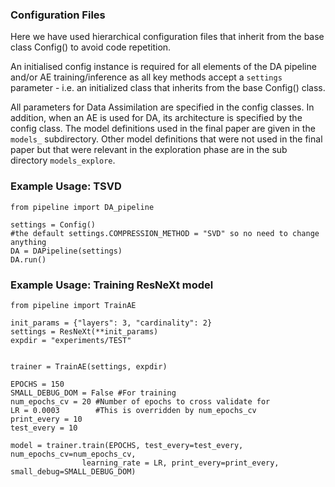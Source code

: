 ### Configuration Files

Here we have used hierarchical configuration files that inherit from the base class Config() to avoid code repetition.

An initialised config instance is required for all elements of the DA pipeline and/or AE training/inference as all key methods accept a `settings` parameter - i.e. an initialized class that inherits from the base Config() class.

All parameters for Data Assimilation are specified in the config classes.
In addition, when an AE is used for DA, its architecture is specified by the config class.
The model definitions used in the final paper are given in the `models_` subdirectory.
Other model definitions that were not used in the final paper but that were relevant in the exploration phase are in the sub directory `models_explore`.

### Example Usage: TSVD
```from pipeline.settings.base import Config
from pipeline import DA_pipeline

settings = Config()
#the default settings.COMPRESSION_METHOD = "SVD" so no need to change anything
DA = DAPipeline(settings)
DA.run()
```


  
### Example Usage: Training ResNeXt model
```from pipeline.settings.models_.resNeXt import ResNeXt
from pipeline import TrainAE

init_params = {"layers": 3, "cardinality": 2}
settings = ResNeXt(**init_params)
expdir = "experiments/TEST"


trainer = TrainAE(settings, expdir)

EPOCHS = 150
SMALL_DEBUG_DOM = False #For training
num_epochs_cv = 20 #Number of epochs to cross validate for
LR = 0.0003        #This is overridden by num_epochs_cv
print_every = 10
test_every = 10

model = trainer.train(EPOCHS, test_every=test_every, num_epochs_cv=num_epochs_cv,
                learning_rate = LR, print_every=print_every, small_debug=SMALL_DEBUG_DOM)
```

